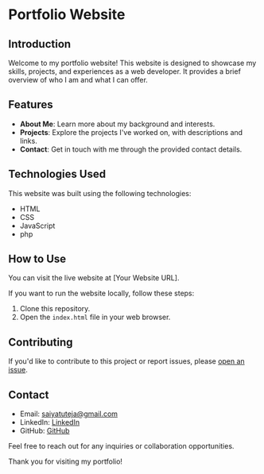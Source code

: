# Portfolio Website 

## Introduction

Welcome to my portfolio website! This website is designed to showcase my skills, projects, and experiences as a web developer. It provides a brief overview of who I am and what I can offer.

## Features

- **About Me**: Learn more about my background and interests.
- **Projects**: Explore the projects I've worked on, with descriptions and links.
- **Contact**: Get in touch with me through the provided contact details.

## Technologies Used

This website was built using the following technologies:

- HTML
- CSS
- JavaScript
- php

## How to Use

You can visit the live website at [Your Website URL].

If you want to run the website locally, follow these steps:

1. Clone this repository.
2. Open the `index.html` file in your web browser.

## Contributing

If you'd like to contribute to this project or report issues, please [open an issue](https://github.com/yourusername/your-repo/issues).


## Contact

- Email: saiyatuteja@gmail.com 
- LinkedIn: [LinkedIn](https://www.linkedin.com/in/saiyam-tuteja/)
- GitHub: [GitHub](https://github.com/SaiyamTuteja)

Feel free to reach out for any inquiries or collaboration opportunities.

Thank you for visiting my portfolio!